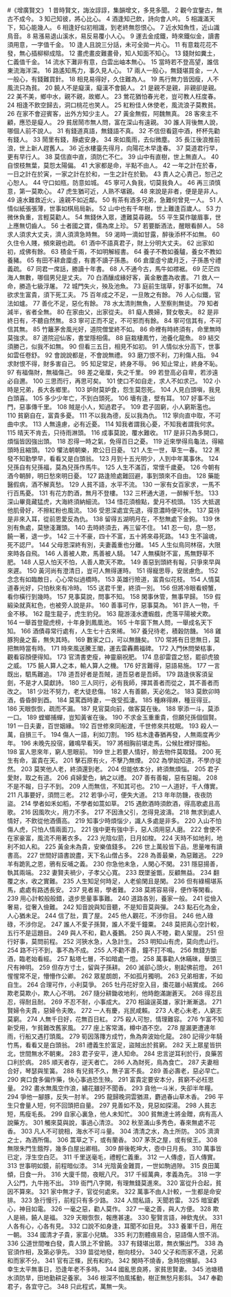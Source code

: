 #《增廣賢文》
1 	昔時賢文，誨汝諄諄，集韻增文，多見多聞。
2 	觀今宜鑒古，無古不成今。
3 	知己知彼，將心比心。
4 	酒逢知己飲，詩向會人吟。
5 	相識滿天下，知心能幾人。
6 	相逢好似初相識，到老終無怨恨心。
7 	近水知魚性，近山識鳥音。
8 	易漲易退山溪水，易反易覆小人心。
9 	運去金成鐵，時來鐵似金，讀書須用意，一字值千金。
10 	逢人且說三分話，未可全拋一片心。
11 	有意栽花花不發，無心插柳柳成陰。
12 	畫虎畫皮難畫骨，知人知面不知心。
13 	錢財如糞土，仁義值千金。
14 	流水下灘非有意，白雲出岫本無心。
15 	當時若不登高望，誰信東流海洋深。
16 	路遙知馬力，事久見人心。
17 	兩人一般心，無錢堪買金，一人一般心，有錢難買針。
18 	相見易得好，久住難為人。
19 	馬行無力皆因瘦，人不風流只為貧。
20 	饒人不是癡漢，癡漢不會饒人。
21 	是親不是親，非親卻是親。
22 	美不美，鄉中水，親不親，故鄉人。
23 	鶯花猶怕春光老，豈可教人枉度春。
24 	相逢不飲空歸去，洞口桃花也笑人。
25 	紅粉佳人休使老，風流浪子莫教貧。
26 	在家不會迎賓客，出外方知少主人。
27 	黃金無假，阿魏無真。
28 	客來主不顧，應恐是癡人。
29 	貧居鬧市無人問，富在深山有遠親。
30 	誰人背後無人說，哪個人前不說人。
31 	有錢道真語，無錢語不真。
32 	不信但看筵中酒，杯杯先勸有錢人。
33 	鬧里有錢，靜處安身。
34 	來如風雨，去似微塵。
35 	長江後浪推前浪，世上新人趕舊人。
36 	近水樓臺先得月，向陽花木早逢春。
37 	莫道君行早，更有早行人。
38 	莫信直中直，須防仁不仁。
39 	山中有直樹，世上無直人。
40 	自恨枝無葉，莫怨太陽偏。
41 	大家都是命，半點不由人。
42 	一年之計在於春，一日之計在於寅，一家之計在於和，一生之計在於勤。
43 	責人之心責己，恕己之心恕人。
44 	守口如瓶，防意如城。
45 	寧可人負我，切莫我負人。
46 	再三須慎意，第一莫欺心。
47 	虎生猶可近，人熟不堪親。
48 	來說是非者，便是是非人。
49 	遠水難救近火，遠親不如近鄰。
50 	有茶有酒多兄弟，急難何曾見一人。
51 	人情似紙張張薄，世事如棋局局新。
52 	山中也有千年樹，世上難逢百歲人。
53 	力微休負重，言輕莫勸人。
54 	無錢休入眾，遭難莫尋親。
55 	平生莫作皺眉事，世上應無切齒人。
56 	士者國之寶，儒為席上珍。
57 	若要斷酒法，醒眼看醉人。
58 	求人須求大丈夫，濟人須濟急時無。
59 	渴時一滴如甘露，醉後添杯不如無。
60 	久住令人賤，頻來親也疏。
61 	酒中不語真君子，財上分明大丈夫。
62 	出家如初，成佛有餘。
63 	積金千兩，不如明解經書。
64 	養子不教如養驢，養女不教如養豬。
65 	有田不耕倉廩虛，有書不讀子孫愚。
66 	倉廩虛兮歲月乏，子孫愚兮禮義疏。
67 	同君一席話，勝讀十年書。
68 	人不通今古，馬牛如襟裾。
69 	茫茫四海人無數，哪個男兒是丈夫。
70 	白酒釀成緣好客，黃金散盡為收書。
71 	救人一命，勝造七級浮屠。
72 	城門失火，殃及池魚。
73 	庭前生瑞草，好事不如無。
74 	欲求生富貴，須下死工夫。
75 	百年成之不足，一旦敗之有餘。
76 	人心似鐵，官法如爐。
77 	善化不足，惡化有餘。
78 	水太清則無魚，人至察則無徒。
79 	知者減半，省者全無。
80 	在家由父，出家從夫。
81 	癡人畏婦，賢女敬夫。
82 	是非終日有，不聽自然無。
83 	寧可正而不足，不可邪而有餘。
84 	寧可信其有，不可信其無。
85 	竹籬茅舍風光好，道院僧堂終不如。
86 	命裡有時終須有，命里無時莫強求。
87 	道院迎仙客，書堂隱相儒。
88 	庭栽棲鳳竹，池養化龍魚。
89 	結交須勝己，似我不如無。
90 	但看三五日，相見不如初。
91 	人情似水分高下，世事如雲任卷舒。
92 	會說說都是，不會說無禮。
93 	磨刀恨不利，刀利傷人指。
94 	求財恨不得，財多害自己。
95 	知足常足，終身不辱。
96 	知止常止，終身不恥。
97 	有福傷財，無福傷己。
98 	差之毫厘，失之千里。
99 	若登高必自卑，若涉遠必自邇。
100 	三思而行，再思可矣。
101 	使口不如自走，求人不如求己。
102 	小時是兄弟，長大各鄉里。
103 	妒財莫妒食，怨生莫怨死。
104 	人見白頭嗔，我見白頭喜。
105 	多少少年亡，不到白頭死。
106 	墻有逢，壁有耳。
107 	好事不出門，惡事傳千里。
108 	賊是小人，知過君子。
109 	君子固窮，小人窮斯濫也。
110 	貧窮自在，富貴多憂。
111 	不以我為德，反以我為仇。
112 	寧向直中取，不可曲中求。
113 	人無遠慮，必有近憂。
114 	知我者謂我心憂，不知我者謂我何求。
115 	晴天不肯去，只待雨淋頭。
116 	成事莫說，覆水難收。
117 	是非只為多開口，煩惱皆因強出頭。
118 	忍得一時之氣，免得百日之憂。
119 	近來學得烏龜法，得縮頭時且縮頭。
120 	懼法朝朝樂，欺公日日憂。
121 	人生一世，草生一春。
122 	黑發不知勤學早，看看又是白頭翁。
123 	月到十五光明少，人到中年萬事休。
124 	兒孫自有兒孫福，莫為兒孫作馬牛。
125 	人生不滿百，常懷千歲憂。
126 	今朝有酒今朝醉，明日愁來明日憂。
127 	路逢險處難回避，事到頭來不自由。
128 	藥能醫假病，酒不解真愁。
129 	人貧不語，水平不流。
130 	一家有女百家求，一馬不行百馬憂。
131 	有花方酌酒，無月不登樓。
132 	三杯通大道，一醉解千愁。
133 	深山畢竟藏猛虎，大海終須納細流。
134 	惜花須檢點，愛月不梳頭。
135 	大抵選他肌骨好，不擦紅粉也風流。
136 	受恩深處宜先退，得意濃時便可休。
137 	莫待是非來入耳，從前恩愛反為仇。
138 	留得五湖明月在，不愁無處下金鉤。
139 	休別有魚處，莫戀淺灘頭。
140 	去時終須去，再三留不住。
141 	忍一句，息一怒，饒一著，退一步。
142 	三十不豪，四十不富，五十將來尋死路。
143 	生不論魂，死不認尸。
144 	父母恩深終有別，夫妻義重也分離。
145 	人生似鳥同林宿，大限來時各自飛。
146 	人善被人欺，馬善被人騎。
147 	人無橫財不富，馬無野草不肥。
148 	人惡人怕天不怕，人善人欺天不欺。
149 	善惡到頭終有報，只爭來早與來遲。
150 	黃河尚有澄清日，豈可人無得運時。
151 	得寵思辱，安居慮危。
152 	念念有如臨敵日，心心常似過橋時。
153 	英雄行險道，富貴似花枝。
154 	人情莫道春光好，只怕秋來有冷時。
155 	送君千里，終須一別。
156 	但將冷眼看螃蟹，看你橫行到幾時。
157 	見事莫說，問事不知。
158 	閑事休管，無事早歸。
159 	假緞染就真紅色，也被旁人說是非。
160 	善事可作，惡事莫為。
161 	許人一物，千金不移。
162 	龍生龍子，虎生豹兒。
163 	龍游淺水遭蝦戲，虎落平陽被犬欺。
164 	一舉首登龍虎榜，十年身到鳳凰池。
165 	十年窗下無人問，一舉成名天下知。
166 	酒債尋常行處有，人生七十古來稀。
167 	養兒待老，積穀防饑。
168 	雞豚狗彘之畜，無失其時。
169 	數家之口，可以無饑矣。
170 	常將有日思無日，莫把無時當有時。
171 	時來風送騰王閣，運去雷轟薦福碑。
172 	入門休問榮枯事，觀看容顏便得知。
173 	官清書吏瘦，神靈廟祝肥。
174 	息卻雷霆之怒，罷卻虎狼之威。
175 	饒人算人之本，輸人算人之機。
176 	好言難得，惡語易施。
177 	一言既出，駟馬難追。
178 	道吾好者是吾賊，道吾惡者是吾師。
179 	路逢俠客須呈劍，不是才人莫獻詩。
180 	三人同行，必有我師，擇其善者而從之，其不善者而改之。
181 	少壯不努力，老大徒悲傷。
182 	人有善願，天必佑之。
183 	莫飲卯時酒，昏昏醉到酉。
184 	莫罵酉時妻，一夜受孤淒。
185 	種麻得麻，種豆得豆。
186 	天眼恢恢，疏而不漏。
187 	見官莫向前，做客莫在後。
188 	寧添一斗，莫添一口。
189 	螳螂捕蟬，豈知黃雀在後。
190 	不求金玉重重貴，但願兒孫個個賢。
191 	一日夫妻，百世姻緣。
192 	百世修來同船渡，千世修來共枕眠。
193 	殺人一萬，自損三千。
194 	傷人一語，利如刀割。
195 	枯木逢春猶再發，人無兩度再少年。
196 	未晚先投宿，雞鳴早看天。
197 	將相胸前堪走馬，公候肚裡好撐船。
198 	富人思來年，窮人思眼前。
199 	世上若要人情好，賒去物件莫取錢。
200 	死生有命，富貴在天。
201 	擊石原有火，不擊乃無煙。
202 	為學始知道，不學亦徒然。
203 	莫笑他人老，終須還到老。
204 	但能依本分，終須無煩惱。
205 	君子愛財，取之有道。
206 	貞婦愛色，納之以禮。
207 	善有善報，惡有惡報。
208 	不是不報，日子不到。
209 	人而無信，不知其可也。
210 	一人道好，千人傳實。
211 	凡事要好，須問三老。
212 	若爭小可，便失大道。
213 	年年防饑，夜夜防盜。
214 	學者如禾如稻，不學者如蒿如草。
215 	遇飲酒時須飲酒，得高歌處且高歌。
216 	因風吹火，用力不多。
217 	不因漁父引，怎得見波濤。
218 	無求到處人情好，不飲從他酒價高。
219 	知事少時煩惱少，識人多處是非多。
220 	入山不怕傷人虎，只怕人情兩面刀。
221 	強中更有強中手，惡人須用惡人磨。
222 	會使不在家豪富，風流不用著衣多。
223 	光陰似箭，日月如梭。
224 	天時不如地利，地利不如人和。
225 	黃金未為貴，安樂值錢多。
226 	世上萬般皆下品，思量唯有讀書高。
227 	世間好語書說盡，天下名山僧占多。
228 	為善最樂，為惡難逃。
229 	羊有跪乳之恩，鴉有反哺之義。
230 	你急他未急，人閑心不閑。
231 	隱惡揚善，執其兩端。
232 	妻賢夫禍少，子孝父心寬。
233 	既墜釜甑，反顧無益。
234 	翻覆之水，收之實難。
235 	人生知足何時足，人老偷閑且是閑。
236 	但有綠楊堪系馬，處處有路透長安。
237 	見者易，學者難。
238 	莫將容易得，便作等閑看。
239 	用心計較般般錯，退步思量事事難。
240 	道路各別，養家一般。
241 	從儉入奢易，從奢入儉難。
242 	知音說與知音聽，不是知音莫與彈。
243 	點石化為金，人心猶未足。
244 	信了肚，賣了屋。
245 	他人觀花，不涉你目。
246 	他人碌碌，不涉你足。
247 	誰人不愛子孫賢，誰人不愛千鐘粟。
248 	莫把真心空計較，五行不是這題目。
249 	與人不和，勸人養鵝。
250 	與人不睦，勸人架屋。
251 	但行好事，莫問前程。
252 	河狹水急，人急計生。
253 	明知山有虎，莫向虎山行。
254 	路不行不到，事不為不成。
255 	人不勸不善，鐘不打不鳴。
256 	無錢方斷酒，臨老始看經。
257 	點塔七層，不如暗處一燈。
258 	萬事勸人休瞞昧，舉頭三尺有神明。
259 	但存方寸土，留與子孫耕。
260 	滅卻心頭火，剔起佛前燈。
261 	惺惺常不足，懵懵作公卿。
262 	眾星朗朗，不如孤月獨明。
263 	兄弟相害，不如自生。
264 	合理可作，小利莫爭。
265 	牡丹花好空入目，棗花雖小結實成。
266 	欺老莫欺小，欺人心不明。
267 	隨分耕鋤收地利，他時飽滿謝蒼天。
268 	得忍且忍，得耐且耐。
269 	不忍不耐，小事成大。
270 	相論逞英雄，家計漸漸退。
271 	賢婦令夫貴，惡婦令夫敗。
272 	一人有慶，兆民咸賴。
273 	人老心未老，人窮志莫窮。
274 	人無千日好，花無百日紅。
275 	殺人可恕，情理難容。
276 	乍富不知新受用，乍貧難改舊家風。
277 	座上客常滿，樽中酒不空。
278 	屋漏更遭連年雨，行船又遇打頭風。
279 	筍因落籜方成竹，魚為奔波始化龍。
280 	記得少年騎竹馬，看看又是白頭翁。
281 	禮義生於富足，盜賊出於貧窮。
282 	天上眾星皆拱北，世間無水不朝東。
283 	君子安平，達人知命。
284 	忠言逆耳利於行，良藥苦口利於病。
285 	順天者存，逆天者亡。
286 	人為財死，鳥為食亡。
287 	夫妻相合好，琴瑟與笙簧。
288 	有兒貧不久，無子富不長。
289 	善必壽老，惡必早亡。
290 	爽口食多偏作藥，快心事過恐生殃。
291 	富貴定要安本分，貧窮不必枉思量。
292 	畫水無風空作浪，繡花雖好不聞香。
293 	貪他一斗米，失卻半年糧。
294 	爭他一腳豚，反失一肘羊。
295 	龍歸晚洞雲猶濕，麝過春山草木香。
296 	平生只會量人短，何不回頭把自量。
297 	見善如不及，見惡如探湯。
298 	人貧志短，馬瘦毛長。
299 	自家心裏急，他人未知忙。
300 	貧無達士將金贈，病有高人說藥方。
301 	觸來莫與說，事過心清涼。
302 	秋至滿山多秀色，春來無處不花香。
303 	凡人不可貌相，海水不可斗量。
304 	清清之水，為土所防。
305 	濟濟之士，為酒所傷。
306 	蒿草之下，或有蘭香。
307 	茅茨之屋，或有侯王。
308 	無限朱門生餓殍，幾多白屋出卿相。
309 	醉後乾坤大，壺中日月長。
310 	萬事皆已定，浮生空白茫。
311 	千里送毫毛，禮輕仁義重。
312 	一人傳虛，百人傳實。
313 	世事明如鏡，前程暗似漆。
314 	光陰黃金難買，一世如駒過隙。
315 	良田萬傾，日食一升。
316 	大廈千間，夜眠八尺。
317 	千經萬典，孝義為先。
318 	一字入公門，九牛拖不出。
319 	衙門八字開，有理無錢莫進來。
320 	富從升合起，貧因不算來。
321 	家中無才子，官從何處來。
322 	萬事不由人計較，一生都是命安排。
323 	急行慢行，前程只有多少路。
324 	人間私語，天聞若雷。
325 	暗室虧心，神目如電。
326 	一毫之惡，勸人莫作。
327 	一毫之善，與人方便。
328 	欺人是禍，饒人是福。
329 	天眼恢恢，報應甚速。
330 	聖賢言語，神欽鬼伏。
331 	人各有心，心各有見。
332 	口說不如身逢，耳聞不如目見。
333 	養軍千日，用在一朝。
334 	國清才子貴，家富小兒驕。
335 	利刀割體痕易合，惡語傷人恨不消。
336 	公道世間唯白發，貴人頭上不曾饒。
337 	有錢堪出眾，無衣懶出門。
338 	為官須作相，及第必爭先。
339 	苗從地發，樹向枝分。
340 	父子和而家不退，兄弟和而家不分。
341 	官有正條，民有和約。
342 	閑時不燒香，急時抱佛腳。
343 	幸生太平無事日，恐逢年老不多時。
344 	國亂思良將，家貧思賢妻。
345 	池塘積水須防旱，田地勤耕足養家。
346 	根深不怕風搖動，樹正無愁月影斜。
347 	奉勸君子，各宜守己。
348 	只此程式，萬無一失。